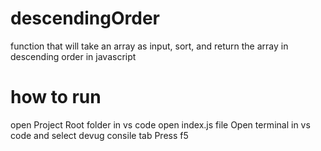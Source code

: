 # descendingOrder

function that will take an array as input, sort, and return the array in descending order in javascript

# how to run

open Project Root folder in vs code
open index.js file
Open terminal in vs code and select devug consile tab
Press f5
